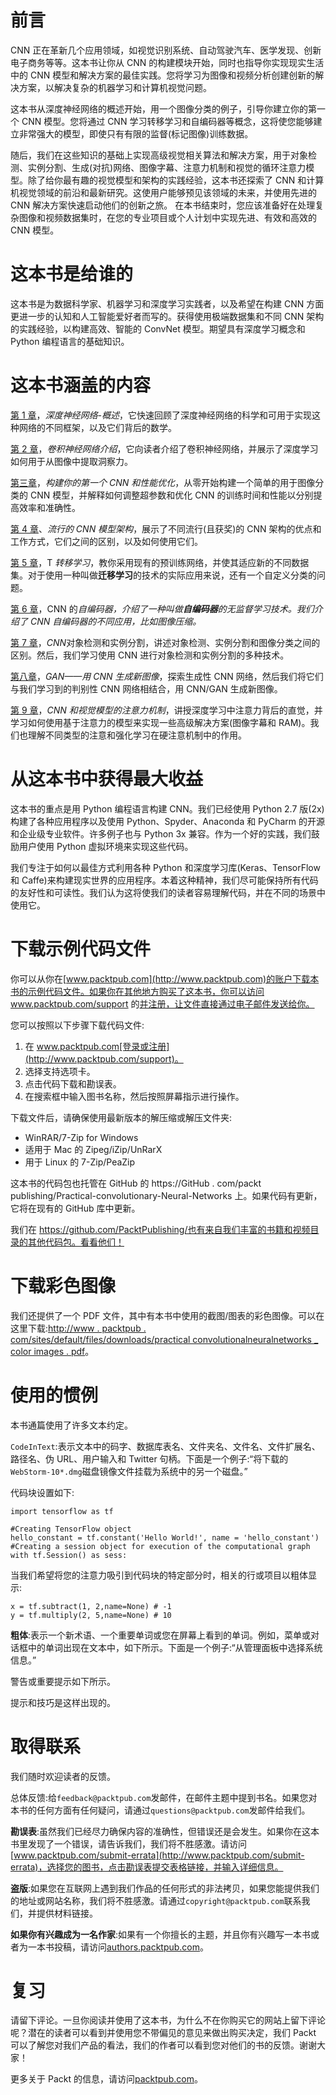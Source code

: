

# 前言

CNN 正在革新几个应用领域，如视觉识别系统、自动驾驶汽车、医学发现、创新电子商务等等。这本书让你从 CNN 的构建模块开始，同时也指导你实现现实生活中的 CNN 模型和解决方案的最佳实践。您将学习为图像和视频分析创建创新的解决方案，以解决复杂的机器学习和计算机视觉问题。

这本书从深度神经网络的概述开始，用一个图像分类的例子，引导你建立你的第一个 CNN 模型。您将通过 CNN 学习转移学习和自编码器等概念，这将使您能够建立非常强大的模型，即使只有有限的监督(标记图像)训练数据。

随后，我们在这些知识的基础上实现高级视觉相关算法和解决方案，用于对象检测、实例分割、生成(对抗)网络、图像字幕、注意力机制和视觉的循环注意力模型。除了给你最有趣的视觉模型和架构的实践经验，这本书还探索了 CNN 和计算机视觉领域的前沿和最新研究。这使用户能够预见该领域的未来，并使用先进的 CNN 解决方案快速启动他们的创新之旅。
在本书结束时，您应该准备好在处理复杂图像和视频数据集时，在您的专业项目或个人计划中实现先进、有效和高效的 CNN 模型。



# 这本书是给谁的

这本书是为数据科学家、机器学习和深度学习实践者，以及希望在构建 CNN 方面更进一步的认知和人工智能爱好者而写的。获得使用极端数据集和不同 CNN 架构的实践经验，以构建高效、智能的 ConvNet 模型。期望具有深度学习概念和 Python 编程语言的基础知识。



# 这本书涵盖的内容

[第 1 章](e445fc26-1e0e-45c8-bda2-8f389327364c.xhtml)，*深度神经网络-概述*，它快速回顾了深度神经网络的科学和可用于实现这种网络的不同框架，以及它们背后的数学。

[第 2 章](00f0eb08-6d6c-48b7-8ffe-db69c7f90a73.xhtml)，*卷积神经网络介绍*，它向读者介绍了卷积神经网络，并展示了深度学习如何用于从图像中提取洞察力。

[第三章](8f3b65a2-d0d7-41a3-8a4f-c437aff3b3cf.xhtml)，*构建你的第一个 CNN 和性能优化*，从零开始构建一个简单的用于图像分类的 CNN 模型，并解释如何调整超参数和优化 CNN 的训练时间和性能以分别提高效率和准确性。

[第 4 章](d3aa1148-06d7-486e-bb3f-18fbd813e669.xhtml)、*流行的 CNN 模型架构*，展示了不同流行(且获奖)的 CNN 架构的优点和工作方式，它们之间的区别，以及如何使用它们。

[第 5 章](6a8cae59-d4a9-42f8-9f3e-c4bade2a7b5c.xhtml)，T *转移学习*，教你采用现有的预训练网络，并使其适应新的不同数据集。对于使用一种叫做**迁移学习**的技术的实际应用来说，还有一个自定义分类的问题。

[第 6 章](67b987dc-4122-46e9-9b14-94896467b7c1.xhtml)，CNN 的*自编码器，介绍了一种叫做**自编码器**的无监督学习技术。我们介绍了 CNN 自编码器的不同应用，比如图像压缩。*

[第 7 章](20952d99-3977-420f-a5c7-a3320b96bed6.xhtml)，*CNN*对象检测和实例分割，讲述对象检测、实例分割和图像分类之间的区别。然后，我们学习使用 CNN 进行对象检测和实例分割的多种技术。

[第八章](46a7bb81-0577-4e79-9edb-caff5a3a8201.xhtml)，*GAN——用 CNN 生成新图像*，探索生成性 CNN 网络，然后我们将它们与我们学习到的判别性 CNN 网络相结合，用 CNN/GAN 生成新图像。

[第 9 章](a5fbee93-c253-4a80-b51d-b03f6edf621e.xhtml)，*CNN 和视觉模型的注意力机制*，讲授深度学习中注意力背后的直觉，并学习如何使用基于注意力的模型来实现一些高级解决方案(图像字幕和 RAM)。我们也理解不同类型的注意和强化学习在硬注意机制中的作用。



# 从这本书中获得最大收益

这本书的重点是用 Python 编程语言构建 CNN。我们已经使用 Python 2.7 版(2x)构建了各种应用程序以及使用 Python、Spyder、Anaconda 和 PyCharm 的开源和企业级专业软件。许多例子也与 Python 3x 兼容。作为一个好的实践，我们鼓励用户使用 Python 虚拟环境来实现这些代码。

我们专注于如何以最佳方式利用各种 Python 和深度学习库(Keras、TensorFlow 和 Caffe)来构建现实世界的应用程序。本着这种精神，我们尽可能保持所有代码的友好性和可读性。我们认为这将使我们的读者容易理解代码，并在不同的场景中使用它。



# 下载示例代码文件

你可以从你在[www.packtpub.com](http://www.packtpub.com)的账户下载本书的示例代码文件。如果你在其他地方购买了这本书，你可以访问 www.packtpub.com/support 的[并注册，让文件直接通过电子邮件发送给你。](http://www.packtpub.com/support)

您可以按照以下步骤下载代码文件:

1.  在 www.packtpub.com[登录或注册](http://www.packtpub.com/support)。
2.  选择支持选项卡。
3.  点击代码下载和勘误表。
4.  在搜索框中输入图书名称，然后按照屏幕指示进行操作。

下载文件后，请确保使用最新版本的解压缩或解压文件夹:

*   WinRAR/7-Zip for Windows
*   适用于 Mac 的 Zipeg/iZip/UnRarX
*   用于 Linux 的 7-Zip/PeaZip

这本书的代码包也托管在 GitHub 的 https://GitHub . com/packt publishing/Practical-convolutionary-Neural-Networks 上。如果代码有更新，它将在现有的 GitHub 库中更新。

我们在 https://github.com/PacktPublishing/也有来自我们丰富的书籍和视频目录的其他代码包。看看他们！



# 下载彩色图像

我们还提供了一个 PDF 文件，其中有本书中使用的截图/图表的彩色图像。可以在这里下载:[http://www . packtpub . com/sites/default/files/downloads/practical convolutionalneuralnetworks _ color images . pdf](http://www.packtpub.com/sites/default/files/downloads/PracticalConvolutionalNeuralNetworks_ColorImages.pdf)。



# 使用的惯例

本书通篇使用了许多文本约定。

`CodeInText`:表示文本中的码字、数据库表名、文件夹名、文件名、文件扩展名、路径名、伪 URL、用户输入和 Twitter 句柄。下面是一个例子:“将下载的`WebStorm-10*.dmg`磁盘镜像文件挂载为系统中的另一个磁盘。”

代码块设置如下:

```
import tensorflow as tf

#Creating TensorFlow object 
hello_constant = tf.constant('Hello World!', name = 'hello_constant')
#Creating a session object for execution of the computational graph
with tf.Session() as sess:
```

当我们希望将您的注意力吸引到代码块的特定部分时，相关的行或项目以粗体显示:

```
x = tf.subtract(1, 2,name=None) # -1
y = tf.multiply(2, 5,name=None) # 10
```

**粗体**:表示一个新术语、一个重要单词或您在屏幕上看到的单词。例如，菜单或对话框中的单词出现在文本中，如下所示。下面是一个例子:“从管理面板中选择系统信息。”

警告或重要提示如下所示。

提示和技巧是这样出现的。



# 取得联系

我们随时欢迎读者的反馈。

总体反馈:给`feedback@packtpub.com`发邮件，在邮件主题中提到书名。如果您对本书的任何方面有任何疑问，请通过`questions@packtpub.com`发邮件给我们。

**勘误表**:虽然我们已经尽力确保内容的准确性，但错误还是会发生。如果你在这本书里发现了一个错误，请告诉我们，我们将不胜感激。请访问[www.packtpub.com/submit-errata](http://www.packtpub.com/submit-errata)，选择您的图书，点击勘误表提交表格链接，并输入详细信息。

**盗版**:如果您在互联网上遇到我们作品的任何形式的非法拷贝，如果您能提供我们的地址或网站名称，我们将不胜感激。请通过`copyright@packtpub.com`联系我们，并提供材料链接。

**如果你有兴趣成为一名作家**:如果有一个你擅长的主题，并且你有兴趣写一本书或者为一本书投稿，请访问[authors.packtpub.com](http://authors.packtpub.com/)。



# 复习

请留下评论。一旦你阅读并使用了这本书，为什么不在你购买它的网站上留下评论呢？潜在的读者可以看到并使用您不带偏见的意见来做出购买决定，我们 Packt 可以了解您对我们产品的看法，我们的作者可以看到您对他们的书的反馈。谢谢大家！

更多关于 Packt 的信息，请访问[packtpub.com](https://www.packtpub.com/)。